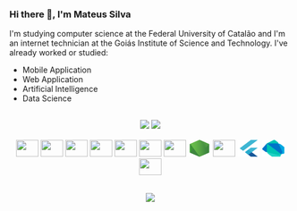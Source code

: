 ### Hi there 👋, I'm Mateus Silva

I'm studying computer science at the Federal University of Catalão and I'm an internet technician at the Goiás Institute of Science and Technology. I've already worked or studied:

<ul>
  <li>Mobile Application</li>
  <li>Web Application</li>
  <li>Artificial Intelligence</li>
  <li>Data Science</li>
</ul>

##

<div style="display: inline_block" align ="center">
  <img height="180em" src="https://github-readme-stats.vercel.app/api?username=merus23&theme=radical" />
  <img height="180em" src="https://github-readme-stats.vercel.app/api/top-langs/?username=merus23&layout=compact&theme=radical&hide=jupyter%20notebook" />
</div>

<div style="display: inline_block" align="center"></br>
  <img height="30" width="40" src="https://icongr.am/devicon/react-original.svg?size=128&color=currentColor" />
  <img height="30" width="40" src="https://icongr.am/devicon/javascript-original.svg?size=128&color=currentColor" />
  <img height="30" width="40" src="https://icongr.am/devicon/html5-original.svg?size=128&color=currentColor" />
  <img height="30" width="40" src="https://icongr.am/devicon/css3-original.svg?size=128&color=currentColor" />
  <img height="30" width="40" src="https://icongr.am/devicon/java-original.svg?size=128&color=currentColor" />
  <img height="30" width="40" src="https://icongr.am/devicon/php-original.svg?size=128&color=currentColor" />
  <img height="30" width="40" src="https://icongr.am/devicon/c-original.svg?size=128&color=currentColor" />
  <img height="30" width="40" src="https://raw.githubusercontent.com/devicons/devicon/master/icons/nodejs/nodejs-original.svg" />
  <img height="30" width="40" src="https://icongr.am/devicon/python-original.svg?size=128&color=currentColor" />
  <img height="30" width="40" src="https://raw.githubusercontent.com/devicons/devicon/master/icons/flutter/flutter-original.svg" />
  <img height="30" width="40" src="https://raw.githubusercontent.com/devicons/devicon/master/icons/dart/dart-original.svg" />
  <img height="30" width="40" src="https://icongr.am/devicon/git-original.svg?size=128&color=currentColor" />
</div>

##

<div style="display: inline_block" align ="center">
  
  <a href="https://www.linkedin.com/in/mateus-silva-893a4322b/">
    <img src="https://img.shields.io/badge/linkedin-%230077B5.svg?&style=for-the-badge&logo=linkedin&logoColor=white" />
  </a>
  
</div>

<!-- 
<p align="center"> Visit counter </p>
<p align="center">   <img alingn="center" src="https://profile-counter.glitch.me/merus23/count.svg" /></p> 
-->
